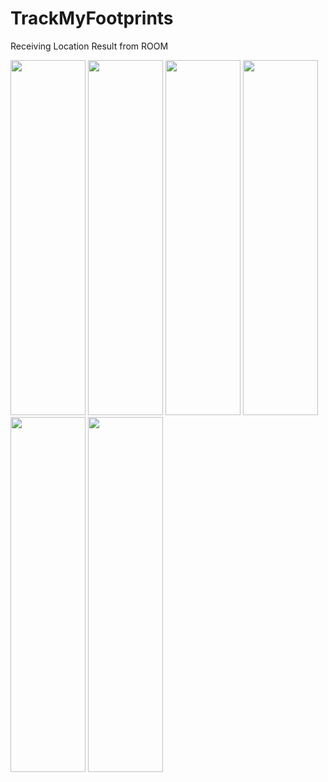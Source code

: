 # TrackMyFootprints

Receiving Location Result from ROOM

<img src="https://github.com/DouglasDao/TrackMyFootprints/blob/dev/LoginMenu.png" width="120" height="568" />
<img src="https://github.com/DouglasDao/TrackMyFootprints/blob/dev/PhoneAuth.png" width="120" height="568" />
<img src="https://github.com/DouglasDao/TrackMyFootprints/blob/dev/LocationList.png" width="120" height="568" />
<img src="https://github.com/DouglasDao/TrackMyFootprints/blob/dev/NavMenu.png" width="120" height="568" />
<img src="https://github.com/DouglasDao/TrackMyFootprints/blob/dev/SwipeShareDelete.png" width="120" height="568" />
<img src="https://github.com/DouglasDao/TrackMyFootprints/blob/dev/DeleteLocation.png" width="120" height="568" />

